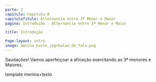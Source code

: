 ```yaml
---
parte: 2
capitulo: Capítulo 9
capituloTitulo: Alternancia entre 3ª Menor e Maior
pagina: Introdução - Alternancia entre 3ª Menor e Maior

title: Introdução

Page-layout: intro
image: menina_busto.jpg+balao_de_fala.png
---
```


Saudações! Vamos aperfeiçoar a afinação exercitando as 3ª menores e Maiores.

template menina+texto
